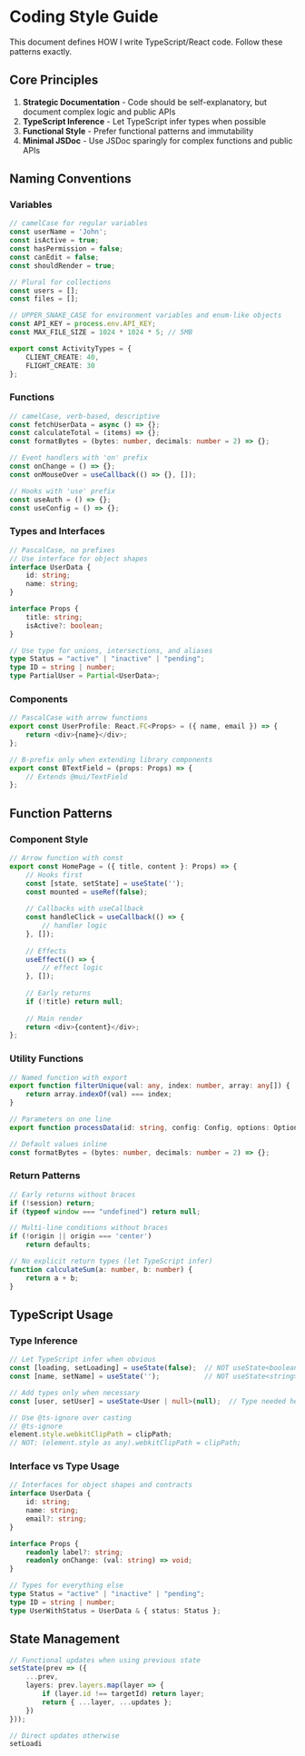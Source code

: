 # Coding Style Guide

This document defines HOW I write TypeScript/React code. Follow these patterns exactly.

## Core Principles

1. **Strategic Documentation** - Code should be self-explanatory, but document complex logic and public APIs
2. **TypeScript Inference** - Let TypeScript infer types when possible
3. **Functional Style** - Prefer functional patterns and immutability
4. **Minimal JSDoc** - Use JSDoc sparingly for complex functions and public APIs

## Naming Conventions

### Variables
```typescript
// camelCase for regular variables
const userName = 'John';
const isActive = true;
const hasPermission = false;
const canEdit = false;
const shouldRender = true;

// Plural for collections
const users = [];
const files = [];

// UPPER_SNAKE_CASE for environment variables and enum-like objects
const API_KEY = process.env.API_KEY;
const MAX_FILE_SIZE = 1024 * 1024 * 5; // 5MB

export const ActivityTypes = {
    CLIENT_CREATE: 40,
    FLIGHT_CREATE: 30
};
```

### Functions
```typescript
// camelCase, verb-based, descriptive
const fetchUserData = async () => {};
const calculateTotal = (items) => {};
const formatBytes = (bytes: number, decimals: number = 2) => {};

// Event handlers with 'on' prefix
const onChange = () => {};
const onMouseOver = useCallback(() => {}, []);

// Hooks with 'use' prefix
const useAuth = () => {};
const useConfig = () => {};
```

### Types and Interfaces
```typescript
// PascalCase, no prefixes
// Use interface for object shapes
interface UserData {
    id: string;
    name: string;
}

interface Props {
    title: string;
    isActive?: boolean;
}

// Use type for unions, intersections, and aliases
type Status = "active" | "inactive" | "pending";
type ID = string | number;
type PartialUser = Partial<UserData>;
```

### Components
```typescript
// PascalCase with arrow functions
export const UserProfile: React.FC<Props> = ({ name, email }) => {
    return <div>{name}</div>;
};

// B-prefix only when extending library components
export const BTextField = (props: Props) => {
    // Extends @mui/TextField
};
```

## Function Patterns

### Component Style
```typescript
// Arrow function with const
export const HomePage = ({ title, content }: Props) => {
    // Hooks first
    const [state, setState] = useState('');
    const mounted = useRef(false);
    
    // Callbacks with useCallback
    const handleClick = useCallback(() => {
        // handler logic
    }, []);
    
    // Effects
    useEffect(() => {
        // effect logic
    }, []);
    
    // Early returns
    if (!title) return null;
    
    // Main render
    return <div>{content}</div>;
};
```

### Utility Functions
```typescript
// Named function with export
export function filterUnique(val: any, index: number, array: any[]) {
    return array.indexOf(val) === index;
}

// Parameters on one line
export function processData(id: string, config: Config, options: Options) {}

// Default values inline
const formatBytes = (bytes: number, decimals: number = 2) => {};
```

### Return Patterns
```typescript
// Early returns without braces
if (!session) return;
if (typeof window === "undefined") return null;

// Multi-line conditions without braces
if (!origin || origin === 'center') 
    return defaults;

// No explicit return types (let TypeScript infer)
function calculateSum(a: number, b: number) {
    return a + b;
}
```

## TypeScript Usage

### Type Inference
```typescript
// Let TypeScript infer when obvious
const [loading, setLoading] = useState(false);  // NOT useState<boolean>(false)
const [name, setName] = useState('');           // NOT useState<string>('')

// Add types only when necessary
const [user, setUser] = useState<User | null>(null);  // Type needed here

// Use @ts-ignore over casting
// @ts-ignore
element.style.webkitClipPath = clipPath;
// NOT: (element.style as any).webkitClipPath = clipPath;
```

### Interface vs Type Usage
```typescript
// Interfaces for object shapes and contracts
interface UserData {
    id: string;
    name: string;
    email?: string;
}

interface Props {
    readonly label?: string;
    readonly onChange: (val: string) => void;
}

// Types for everything else
type Status = "active" | "inactive" | "pending";
type ID = string | number;
type UserWithStatus = UserData & { status: Status };
```

## State Management

```typescript
// Functional updates when using previous state
setState(prev => ({
    ...prev,
    layers: prev.layers.map(layer => {
        if (layer.id !== targetId) return layer;
        return { ...layer, ...updates };
    })
}));

// Direct updates otherwise
setLoadi